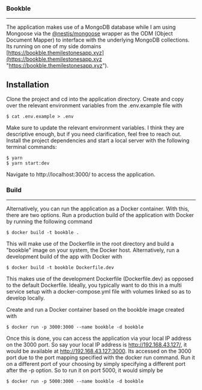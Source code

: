 ### Bookble

------------
The application makes use of a MongoDB database while I am using Mongoose via the [@nestjs/mongoose](https://github.com/nestjs/mongoose "@nestjs/mongoose") wrapper as the ODM (Object Document Mapper) to interface with the underlying MongoDB collections. Its running on one of my side domains [https://bookble.themilestonesapp.xyz](https://bookble.themilestonesapp.xyz "https://bookble.themilestonesapp.xyz").

Installation
--------------
Clone the project and cd into the application directory.  Create and copy over the relevant environment variables from the .env.example file with 
```
$ cat .env.example > .env
```
Make sure to update the relevant environment variables. I think they are descriptive enough, but if you need clarification, feel free to reach out.
Install the project dependencies and start a local server with the following terminal commands:

```
$ yarn
$ yarn start:dev
```
Navigate to http://localhost:3000/ to access the application.

### Build
-----
Alternatively, you can run the application as a Docker container. With this, there are two options. Run a production build of the application with Docker by running the following command
```
$ docker build -t bookble .
```
This will make use of the Dockerfile in the root directory and build a "bookble" image on your system, the Docker host. Alternatively, run a development build of the app with Docker with 

```
$ docker build -t bookble Dockerfile.dev
```
This makes use of the development Dockerfile (Dockerfile.dev) as opposed to the default Dockerfile. Ideally, you typically want to do this in a multi service setup with a docker-compose.yml file with volumes linked so as to develop locally.

Create and run a Docker container based on the bookble image created with
```
$ docker run -p 3000:3000 --name bookble -d bookble
```

Once this is done, you can access the application via your local IP address on the 3000 port. So say your local IP address is http://192.168.43.127/, it would be available at http://192.168.43.127:3000. Its accessed on the 3000 port due to the port mapping specified with the docker run command. Run it on a different port of your choosing by simply specifying a different port after the -p option. So to run it on port 5000, it would simply be

```
$ docker run -p 5000:3000 --name bookble -d bookble
```

